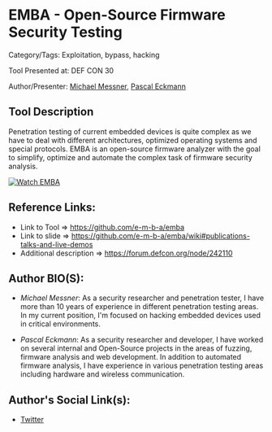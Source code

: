 #  EMBA - Open-Source Firmware Security Testing
Category/Tags: Exploitation, bypass, hacking

Tool Presented at: DEF CON 30

Author/Presenter: [Michael Messner](#), [Pascal Eckmann](#)

## Tool Description
Penetration testing of current embedded devices is quite complex as we have to deal with different architectures, optimized operating systems and special protocols. EMBA is an open-source firmware analyzer with the goal to simplify, optimize and automate the complex task of firmware security analysis.

[![Watch EMBA](https://raw.githubusercontent.com/wiki/e-m-b-a/emba/images/youtube-emba.png)](https://youtu.be/_dvdy3klFFY "Watch EMBA")

## Reference Links:
- Link to Tool => https://github.com/e-m-b-a/emba
- Link to slide => https://github.com/e-m-b-a/emba/wiki#publications-talks-and-live-demos
- Additional description => https://forum.defcon.org/node/242110

## Author BIO(S):
- _Michael Messner_: As a security researcher and penetration tester, I have more than 10 years of experience in different penetration testing areas. In my current position, I'm focused on hacking embedded devices used in critical environments.

- _Pascal Eckmann_: As a security researcher and developer, I have worked on several internal and Open-Source projects in the areas of fuzzing, firmware analysis and web development. In addition to automated firmware analysis, I have experience in various penetration testing areas including hardware and wireless communication.


## Author's Social Link(s):
- [Twitter](https://twitter.com/securefirmware)